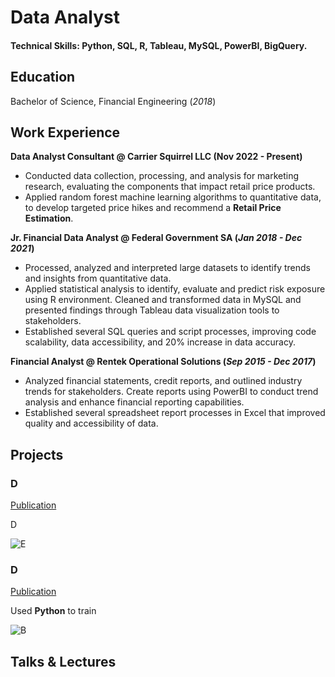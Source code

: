 # Data Analyst

#### Technical Skills: Python, SQL, R, Tableau, MySQL, PowerBI, BigQuery.

## Education
Bachelor of Science, Financial Engineering (_2018_)

## Work Experience
**Data Analyst Consultant @ Carrier Squirrel LLC (Nov 2022 - Present)**
- Conducted data collection, processing, and analysis for marketing research, evaluating the components that impact retail price products.
- Applied random forest machine learning algorithms to quantitative data, to develop targeted price hikes and recommend a **Retail Price Estimation**.

**Jr. Financial Data Analyst @ Federal Government SA (_Jan 2018 - Dec 2021_)**
- Processed, analyzed and interpreted large datasets to identify trends and insights from quantitative data.
- Applied statistical analysis to identify, evaluate and predict risk exposure using R environment. Cleaned and transformed data in MySQL and presented findings through Tableau data visualization tools to stakeholders. 
- Established several SQL queries and script processes, improving code scalability, data accessibility, and 20% increase in data accuracy.

**Financial Analyst @ Rentek Operational Solutions (_Sep 2015 - Dec 2017_)**
- Analyzed financial statements, credit reports, and outlined industry trends for stakeholders. Create reports using PowerBI to conduct trend analysis and enhance financial reporting capabilities.
- Established several spreadsheet report processes in Excel that improved quality and accessibility of data.


## Projects
### D
[Publication](https://www.)

D

![E](.jpeg)

### D
[Publication](https://www.)

Used **Python** to train 

![B](.jpeg)

## Talks & Lectures
